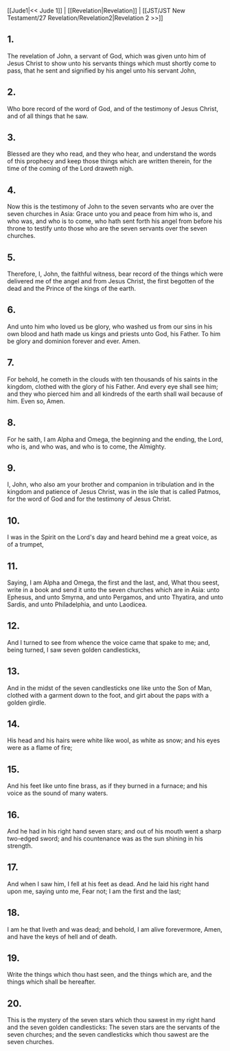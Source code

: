 [[Jude1|<< Jude 1]] | [[Revelation|Revelation]] | [[JST/JST New Testament/27 Revelation/Revelation2|Revelation 2 >>]]
## 1.
The revelation of John, a servant of God, which was given unto him of Jesus Christ to show unto his servants things which must shortly come to pass, that he sent and signified by his angel unto his servant John,
## 2.
Who bore record of the word of God, and of the testimony of Jesus Christ, and of all things that he saw.
## 3.
Blessed are they who read, and they who hear, and understand the words of this prophecy and keep those things which are written therein, for the time of the coming of the Lord draweth nigh.
## 4.
Now this is the testimony of John to the seven servants who are over the seven churches in Asia: Grace unto you and peace from him who is, and who was, and who is to come, who hath sent forth his angel from before his throne to testify unto those who are the seven servants over the seven churches.
## 5.
Therefore, I, John, the faithful witness, bear record of the things which were delivered me of the angel and from Jesus Christ, the first begotten of the dead and the Prince of the kings of the earth.
## 6.
And unto him who loved us be glory, who washed us from our sins in his own blood and hath made us kings and priests unto God, his Father. To him be glory and dominion forever and ever. Amen.
## 7.
For behold, he cometh in the clouds with ten thousands of his saints in the kingdom, clothed with the glory of his Father. And every eye shall see him; and they who pierced him and all kindreds of the earth shall wail because of him. Even so, Amen.
## 8.
For he saith, I am Alpha and Omega, the beginning and the ending, the Lord, who is, and who was, and who is to come, the Almighty.
## 9.
I, John, who also am your brother and companion in tribulation and in the kingdom and patience of Jesus Christ, was in the isle that is called Patmos, for the word of God and for the testimony of Jesus Christ.
## 10.
I was in the Spirit on the Lord\'s day and heard behind me a great voice, as of a trumpet,
## 11.
Saying, I am Alpha and Omega, the first and the last, and, What thou seest, write in a book and send it unto the seven churches which are in Asia: unto Ephesus, and unto Smyrna, and unto Pergamos, and unto Thyatira, and unto Sardis, and unto Philadelphia, and unto Laodicea.
## 12.
And I turned to see from whence the voice came that spake to me; and, being turned, I saw seven golden candlesticks,
## 13.
And in the midst of the seven candlesticks one like unto the Son of Man, clothed with a garment down to the foot, and girt about the paps with a golden girdle.
## 14.
His head and his hairs were white like wool, as white as snow; and his eyes were as a flame of fire;
## 15.
And his feet like unto fine brass, as if they burned in a furnace; and his voice as the sound of many waters.
## 16.
And he had in his right hand seven stars; and out of his mouth went a sharp two-edged sword; and his countenance was as the sun shining in his strength.
## 17.
And when I saw him, I fell at his feet as dead. And he laid his right hand upon me, saying unto me, Fear not; I am the first and the last;
## 18.
I am he that liveth and was dead; and behold, I am alive forevermore, Amen, and have the keys of hell and of death.
## 19.
Write the things which thou hast seen, and the things which are, and the things which shall be hereafter.
## 20.
This is the mystery of the seven stars which thou sawest in my right hand and the seven golden candlesticks: The seven stars are the servants of the seven churches; and the seven candlesticks which thou sawest are the seven churches.

